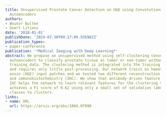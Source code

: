 ```yaml
---
title: Unsupervised Prostate Cancer Detection on H&E using Convolutional Adversarial
  Autoencoders
authors:
- Wouter Bulten
- Geert Litjens
date: '2018-01-01'
publishDate: '2024-07-30T09:27:09.936982Z'
publication_types:
- paper-conference
publication: '*Medical Imaging with Deep Learning*'
abstract: We propose an unsupervised method using self-clustering convolutional adversarial
  autoencoders to classify prostate tissue as tumor or non-tumor without any labeled
  training data. The clustering method is integrated into the training of the autoencoder
  and requires only little post-processing. Our network trains on hematoxylin and
  eosin (H&E) input patches and we tested two different reconstruction targets, H&E
  and immunohistochemistry (IHC). We show that antibody-driven feature learning using
  IHC helps the network to learn relevant features for the clustering task. Our network
  achieves a F1 score of 0.62 using only a small set of validation labels to assign
  classes to clusters.
links:
- name: URL
  url: https://arxiv.org/abs/1804.07098
---
```

